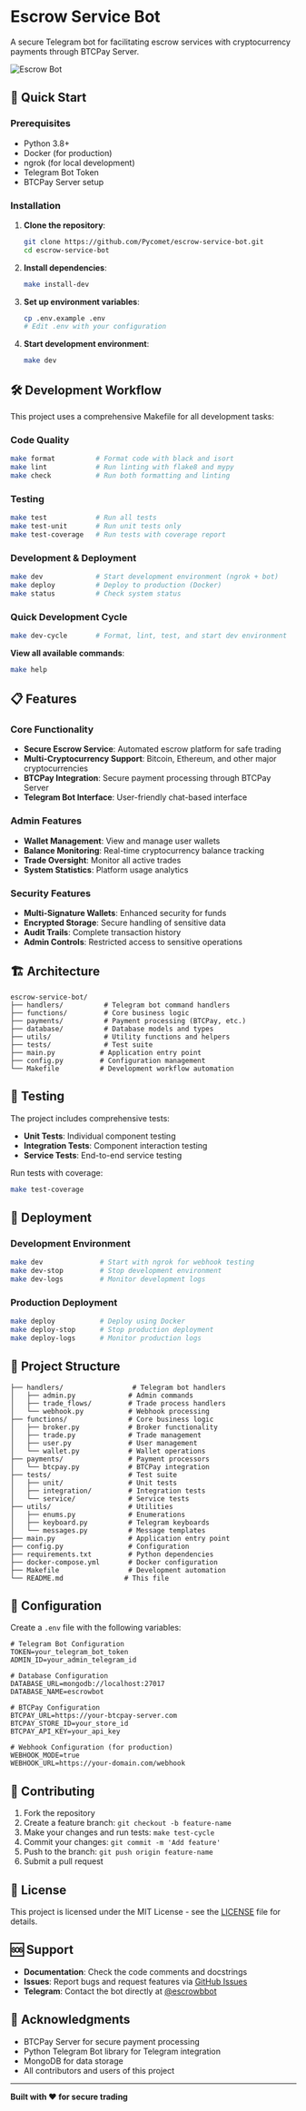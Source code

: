 # Escrow Service Bot

A secure Telegram bot for facilitating escrow services with cryptocurrency payments through BTCPay Server.

![Escrow Bot](images/escrowbot.jpg)

## 🚀 Quick Start

### Prerequisites
- Python 3.8+
- Docker (for production)
- ngrok (for local development)
- Telegram Bot Token
- BTCPay Server setup

### Installation

1. **Clone the repository**:
   ```bash
   git clone https://github.com/Pycomet/escrow-service-bot.git
   cd escrow-service-bot
   ```

2. **Install dependencies**:
   ```bash
   make install-dev
   ```

3. **Set up environment variables**:
   ```bash
   cp .env.example .env
   # Edit .env with your configuration
   ```

4. **Start development environment**:
   ```bash
   make dev
   ```

## 🛠️ Development Workflow

This project uses a comprehensive Makefile for all development tasks:

### Code Quality
```bash
make format          # Format code with black and isort
make lint            # Run linting with flake8 and mypy
make check           # Run both formatting and linting
```

### Testing
```bash
make test            # Run all tests
make test-unit       # Run unit tests only
make test-coverage   # Run tests with coverage report
```

### Development & Deployment
```bash
make dev             # Start development environment (ngrok + bot)
make deploy          # Deploy to production (Docker)
make status          # Check system status
```

### Quick Development Cycle
```bash
make dev-cycle       # Format, lint, test, and start dev environment
```

**View all available commands**:
```bash
make help
```

## 📋 Features

### Core Functionality
- **Secure Escrow Service**: Automated escrow platform for safe trading
- **Multi-Cryptocurrency Support**: Bitcoin, Ethereum, and other major cryptocurrencies
- **BTCPay Integration**: Secure payment processing through BTCPay Server
- **Telegram Bot Interface**: User-friendly chat-based interface

### Admin Features
- **Wallet Management**: View and manage user wallets
- **Balance Monitoring**: Real-time cryptocurrency balance tracking
- **Trade Oversight**: Monitor all active trades
- **System Statistics**: Platform usage analytics

### Security Features
- **Multi-Signature Wallets**: Enhanced security for funds
- **Encrypted Storage**: Secure handling of sensitive data
- **Audit Trails**: Complete transaction history
- **Admin Controls**: Restricted access to sensitive operations

## 🏗️ Architecture

```
escrow-service-bot/
├── handlers/          # Telegram bot command handlers
├── functions/         # Core business logic
├── payments/          # Payment processing (BTCPay, etc.)
├── database/          # Database models and types
├── utils/             # Utility functions and helpers
├── tests/             # Test suite
├── main.py           # Application entry point
├── config.py         # Configuration management
└── Makefile          # Development workflow automation
```

## 🧪 Testing

The project includes comprehensive tests:

- **Unit Tests**: Individual component testing
- **Integration Tests**: Component interaction testing
- **Service Tests**: End-to-end service testing

Run tests with coverage:
```bash
make test-coverage
```

## 🚀 Deployment

### Development Environment
```bash
make dev              # Start with ngrok for webhook testing
make dev-stop         # Stop development environment
make dev-logs         # Monitor development logs
```

### Production Deployment
```bash
make deploy           # Deploy using Docker
make deploy-stop      # Stop production deployment
make deploy-logs      # Monitor production logs
```

## 📁 Project Structure

```
├── handlers/                 # Telegram bot handlers
│   ├── admin.py             # Admin commands
│   ├── trade_flows/         # Trade process handlers
│   └── webhook.py           # Webhook processing
├── functions/               # Core business logic
│   ├── broker.py            # Broker functionality
│   ├── trade.py             # Trade management
│   ├── user.py              # User management
│   └── wallet.py            # Wallet operations
├── payments/                # Payment processors
│   └── btcpay.py            # BTCPay integration
├── tests/                   # Test suite
│   ├── unit/                # Unit tests
│   ├── integration/         # Integration tests
│   └── service/             # Service tests
├── utils/                   # Utilities
│   ├── enums.py             # Enumerations
│   ├── keyboard.py          # Telegram keyboards
│   └── messages.py          # Message templates
├── main.py                  # Application entry point
├── config.py                # Configuration
├── requirements.txt         # Python dependencies
├── docker-compose.yml       # Docker configuration
├── Makefile                 # Development automation
└── README.md               # This file
```

## 🔧 Configuration

Create a `.env` file with the following variables:

```env
# Telegram Bot Configuration
TOKEN=your_telegram_bot_token
ADMIN_ID=your_admin_telegram_id

# Database Configuration
DATABASE_URL=mongodb://localhost:27017
DATABASE_NAME=escrowbot

# BTCPay Configuration
BTCPAY_URL=https://your-btcpay-server.com
BTCPAY_STORE_ID=your_store_id
BTCPAY_API_KEY=your_api_key

# Webhook Configuration (for production)
WEBHOOK_MODE=true
WEBHOOK_URL=https://your-domain.com/webhook
```

## 🤝 Contributing

1. Fork the repository
2. Create a feature branch: `git checkout -b feature-name`
3. Make your changes and run tests: `make test-cycle`
4. Commit your changes: `git commit -m 'Add feature'`
5. Push to the branch: `git push origin feature-name`
6. Submit a pull request

## 📄 License

This project is licensed under the MIT License - see the [LICENSE](LICENSE) file for details.

## 🆘 Support

- **Documentation**: Check the code comments and docstrings
- **Issues**: Report bugs and request features via [GitHub Issues](https://github.com/Pycomet/escrow-service-bot/issues)
- **Telegram**: Contact the bot directly at [@escrowbbot](https://t.me/escrowbbot)

## 🙏 Acknowledgments

- BTCPay Server for secure payment processing
- Python Telegram Bot library for Telegram integration
- MongoDB for data storage
- All contributors and users of this project

---

**Built with ❤️ for secure trading**

